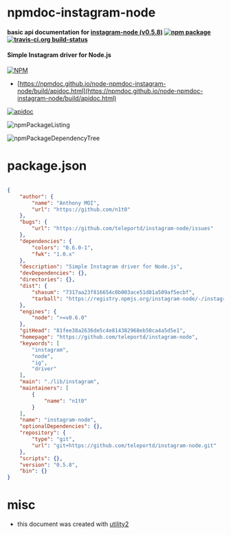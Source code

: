 # npmdoc-instagram-node

#### basic api documentation for  [instagram-node (v0.5.8)](https://github.com/teleportd/instagram-node)  [![npm package](https://img.shields.io/npm/v/npmdoc-instagram-node.svg?style=flat-square)](https://www.npmjs.org/package/npmdoc-instagram-node) [![travis-ci.org build-status](https://api.travis-ci.org/npmdoc/node-npmdoc-instagram-node.svg)](https://travis-ci.org/npmdoc/node-npmdoc-instagram-node)

#### Simple Instagram driver for Node.js

[![NPM](https://nodei.co/npm/instagram-node.png?downloads=true&downloadRank=true&stars=true)](https://www.npmjs.com/package/instagram-node)

- [https://npmdoc.github.io/node-npmdoc-instagram-node/build/apidoc.html](https://npmdoc.github.io/node-npmdoc-instagram-node/build/apidoc.html)

[![apidoc](https://npmdoc.github.io/node-npmdoc-instagram-node/build/screenCapture.buildCi.browser.%252Ftmp%252Fbuild%252Fapidoc.html.png)](https://npmdoc.github.io/node-npmdoc-instagram-node/build/apidoc.html)

![npmPackageListing](https://npmdoc.github.io/node-npmdoc-instagram-node/build/screenCapture.npmPackageListing.svg)

![npmPackageDependencyTree](https://npmdoc.github.io/node-npmdoc-instagram-node/build/screenCapture.npmPackageDependencyTree.svg)



# package.json

```json

{
    "author": {
        "name": "Anthony MOI",
        "url": "https://github.com/n1t0"
    },
    "bugs": {
        "url": "https://github.com/teleportd/instagram-node/issues"
    },
    "dependencies": {
        "colors": "0.6.0-1",
        "fwk": "1.0.x"
    },
    "description": "Simple Instagram driver for Node.js",
    "devDependencies": {},
    "directories": {},
    "dist": {
        "shasum": "7317aa23f816654c0b003ace51d81a509af5ecbf",
        "tarball": "https://registry.npmjs.org/instagram-node/-/instagram-node-0.5.8.tgz"
    },
    "engines": {
        "node": ">=v0.6.0"
    },
    "gitHead": "81fee38a2636de5c4e814382968eb50ca4a5d5e1",
    "homepage": "https://github.com/teleportd/instagram-node",
    "keywords": [
        "instagram",
        "node",
        "ig",
        "driver"
    ],
    "main": "./lib/instagram",
    "maintainers": [
        {
            "name": "n1t0"
        }
    ],
    "name": "instagram-node",
    "optionalDependencies": {},
    "repository": {
        "type": "git",
        "url": "git+https://github.com/teleportd/instagram-node.git"
    },
    "scripts": {},
    "version": "0.5.8",
    "bin": {}
}
```



# misc
- this document was created with [utility2](https://github.com/kaizhu256/node-utility2)
